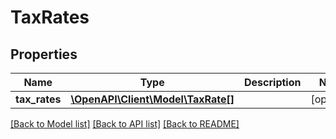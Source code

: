 # TaxRates

## Properties
Name | Type | Description | Notes
------------ | ------------- | ------------- | -------------
**tax_rates** | [**\OpenAPI\Client\Model\TaxRate[]**](TaxRate.md) |  | [optional] 

[[Back to Model list]](../README.md#documentation-for-models) [[Back to API list]](../README.md#documentation-for-api-endpoints) [[Back to README]](../README.md)


